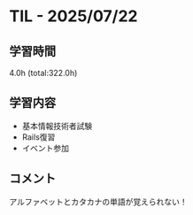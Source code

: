 # TIL - 2025/07/22

## 学習時間
4.0h (total:322.0h)

## 学習内容
- 基本情報技術者試験
- Rails復習
- イベント参加

## コメント
アルファベットとカタカナの単語が覚えられない！
